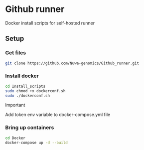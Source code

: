 # Github runner
Docker install scripts for self-hosted runner

## Setup

### Get files

```bash
git clone https://github.com/Nuwa-genomics/Github_runner.git
```

### Install docker
```bash
cd Install_scripts
sudo chmod +x dockerconf.sh
sudo ./dockerconf.sh
```

> [!IMPORTANT]  
> Add token env variable to docker-compose.yml file

### Bring up containers
```bash
cd Docker
docker-compose up -d --build
```
